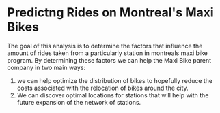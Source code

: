 # Predictng Rides on Montreal's Maxi Bikes
The goal of this analysis is to determine the factors that influence the amount of rides taken from a particularly station in montreals maxi bike program.  By determining these factors we can help the Maxi Bike parent company in two main ways: 
1. we can help optimize the distribution of bikes to hopefully reduce the costs associated with the relocation of bikes around the city.
2. We can discover optimal locations for stations that will help with the future expansion of the network of stations.
